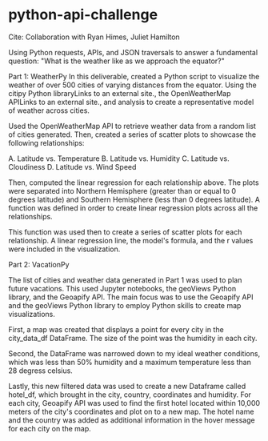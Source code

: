 # python-api-challenge
Cite: Collaboration with Ryan Himes, Juliet Hamilton

Using Python requests, APIs, and JSON traversals to answer a fundamental question: "What is the weather like as we approach the equator?"

Part 1: WeatherPy
In this deliverable, created a Python script to visualize the weather of over 500 cities of varying distances from the equator. Using the citipy Python libraryLinks to an external site., the OpenWeatherMap APILinks to an external site., and analysis to create a representative model of weather across cities.

Used the OpenWeatherMap API to retrieve weather data from a random list of cities generated. Then, created a series of scatter plots to showcase the following relationships:

A. Latitude vs. Temperature
B. Latitude vs. Humidity
C. Latitude vs. Cloudiness
D. Latitude vs. Wind Speed

Then, computed the linear regression for each relationship above. The plots were separated into Northern Hemisphere (greater than or equal to 0 degrees latitude) and Southern Hemisphere (less than 0 degrees latitude). A function was defined in order to create linear regression plots across all the relationships.

This function was used then to create a series of scatter plots for each relationship. A linear regression line, the model's formula, and the r values were included in the visualization.

Part 2: VacationPy

The list of cities and weather data generated in Part 1 was used to plan future vacations. This used Jupyter notebooks, the geoViews Python library, and the Geoapify API. The main focus was to use the Geoapify API and the geoViews Python library to employ Python skills to create map visualizations.

First, a map was created  that displays a point for every city in the city_data_df DataFrame. The size of the point was the humidity in each city.

Second, the DataFrame was narrowed down to my ideal weather conditions, which was less than 50% humidity and a maximum temperature less than 28 degress celsius.

Lastly, this new filtered data was used to create a new Dataframe called hotel_df, which brought in the city, country, coordinates and humidity. For each city, Geoapify API was used to find the first hotel located within 10,000 meters of the city's coordinates and plot on to a new map. The hotel name and the country was added as additional information in the hover message for each city on the map. 
